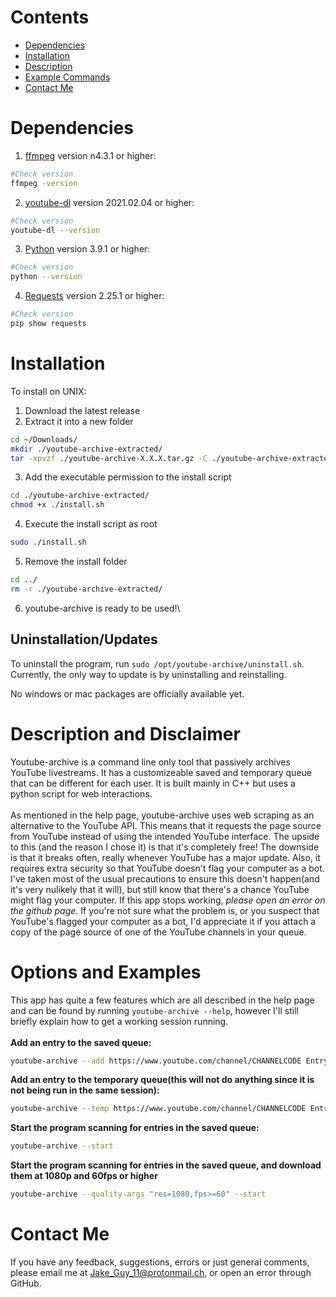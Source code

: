 # Contents
- [Dependencies](#Dependencies)
- [Installation](#Installation)
- [Description](#Description-and-Disclaimer)
- [Example Commands](#Options-and-Examples)
- [Contact Me](#Contact-Me)

# Dependencies
1. [ffmpeg](https://ffmpeg.org/ffmpeg.html) version n4.3.1 or higher:
```bash
#Check version
ffmpeg -version
```

2. [youtube-dl](https://github.com/ytdl-org/youtube-dl) version 2021.02.04 or higher:
```bash
#Check version
youtube-dl --version
```

3. [Python](https://www.python.org/) version 3.9.1 or higher:
```bash
#Check version
python --version
```

4. [Requests](https://requests.readthedocs.io/en/master/) version 2.25.1 or higher:
```bash
#Check version
pip show requests
```

# Installation
To install on UNIX:
1. Download the latest release
2. Extract it into a new folder
```bash
cd ~/Downloads/
mkdir ./youtube-archive-extracted/
tar -xpvzf ./youtube-archive-X.X.X.tar.gz -C ./youtube-archive-extracted/
```

3. Add the executable permission to the install script
```bash
cd ./youtube-archive-extracted/
chmod +x ./install.sh
```

4. Execute the install script as root
```bash
sudo ./install.sh
```

5. Remove the install folder
```bash
cd ../
rm -r ./youtube-archive-extracted/
```

6. youtube-archive is ready to be used!\

## Uninstallation/Updates
To uninstall the program, run `sudo /opt/youtube-archive/uninstall.sh`. Currently, the only way to update is by uninstalling and reinstalling.

No windows or mac packages are officially available yet.

# Description and Disclaimer
Youtube-archive is a command line only tool that passively archives YouTube livestreams. It has a customizeable saved and temporary queue that can be different for each user. It is built mainly in C++ but uses a python script for web interactions.\
\
As mentioned in the help page, youtube-archive uses web scraping as an alternative to the YouTube API. This means that it requests the page source from YouTube instead of using the intended YouTube interface. The upside to this (and the reason I chose it) is that it's completely free! The downside is that it breaks often, really whenever YouTube has a major update. Also, it requires extra security so that YouTube doesn't flag your computer as a bot. I've taken most of the usual precautions to ensure this doesn't happen(and it's very nulikely that it will), but still know that there's a chance YouTube might flag your computer. If this app stops working, *please open an error on the github page.* If you're not sure what the problem is, or you suspect that YouTube's flagged your computer as a bot, I'd appreciate it if you attach a copy of the page source of one of the YouTube channels in your queue.

# Options and Examples
This app has quite a few features which are all described in the help page and can be found by running `youtube-archive --help`, however I'll still briefly explain how to get a working session running.\
\
**Add an entry to the saved queue:**
```bash
youtube-archive --add https://www.youtube.com/channel/CHANNELCODE EntryNickname
```

**Add an entry to the temporary queue(this will not do anything since it is not being run in the same session):**
```bash
youtube-archive --temp https://www.youtube.com/channel/CHANNELCODE EntryNickname
```

**Start the program scanning for entries in the saved queue:**
```bash
youtube-archive --start
```

**Start the program scanning for entries in the saved queue, and download them at 1080p and 60fps or higher**
```bash
youtube-archive --quality-args "res=1080,fps>=60" --start
```

# Contact Me
If you have any feedback, suggestions, errors or just general comments, please email me at Jake_Guy_11@protonmail.ch, or open an error through GitHub.
